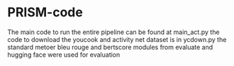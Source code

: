 # PRISM-code


The main code to run the entire pipeline can be found at main_act.py
the code to download the youcook and activity net dataset is in ycdown.py 
the standard metoer bleu rouge and bertscore modules from evaluate and hugging face were used for evaluation
